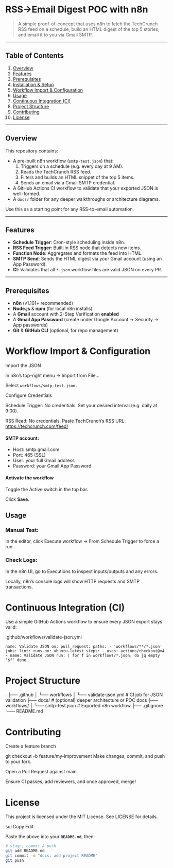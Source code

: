 # RSS→Email Digest POC with n8n

> A simple proof-of-concept that uses n8n to fetch the TechCrunch RSS feed on a schedule, build an HTML digest of the top 5 stories, and email it to you via Gmail SMTP.

---

## Table of Contents

1. [Overview](#overview)  
2. [Features](#features)  
3. [Prerequisites](#prerequisites)  
4. [Installation & Setup](#installation--setup)  
5. [Workflow Import & Configuration](#workflow-import--configuration)  
6. [Usage](#usage)  
7. [Continuous Integration (CI)](#continuous-integration-ci)  
8. [Project Structure](#project-structure)  
9. [Contributing](#contributing)  
10. [License](#license)  

---

## Overview

This repository contains:

- A pre-built n8n workflow (`smtp-test.json`) that:
  1. Triggers on a schedule (e.g. every day at 9 AM).  
  2. Reads the TechCrunch RSS feed.  
  3. Filters and builds an HTML snippet of the top 5 items.  
  4. Sends an email via a Gmail SMTP credential.  
- A GitHub Actions CI workflow to validate that your exported JSON is well-formed.
- A `docs/` folder for any deeper walkthroughs or architecture diagrams.

Use this as a starting point for any RSS-to-email automation.

---

## Features

- **Schedule Trigger**: Cron-style scheduling inside n8n.  
- **RSS Feed Trigger**: Built-in RSS node that detects new items.  
- **Function Node**: Aggregates and formats the feed into HTML.  
- **SMTP Send**: Sends the HTML digest via your Gmail account (using an App Password).  
- **CI**: Validates that all `*.json` workflow files are valid JSON on every PR.

---

## Prerequisites

- **n8n** (v1.101+ recommended)  
- **Node.js** & **npm** (for local n8n installs)  
- A **Gmail** account with 2-Step Verification **enabled**  
- A **Gmail App Password** (create under Google Account → Security → App passwords)  
- **Git** & **GitHub CLI** (optional, for repo management)


# Workflow Import & Configuration

Import the JSON

In n8n’s top-right menu → Import from File…

Select `workflows/smtp-test.json.`

Configure Credentials

Schedule Trigger: No credentials. Set your desired interval (e.g. daily at 9:00).

RSS Read: No credentials. Paste TechCrunch’s RSS URL: https://techcrunch.com/feed/

#### SMTP account:

* Host: smtp.gmail.com
* Port: 465 (SSL)
* User: your full Gmail address
* Password: your Gmail App Password

#### Activate the workflow

Toggle the Active switch in the top bar.

Click **Save.**

## Usage

### Manual Test:

In the editor, click Execute workflow → From Schedule Trigger to force a run.

### Check Logs:

In the n8n UI, go to Executions to inspect inputs/outputs and any errors.

Locally, n8n’s console logs will show HTTP requests and SMTP transactions.

# Continuous Integration (CI)

Use a simple GitHub Actions workflow to ensure every JSON export stays valid:

.github/workflows/validate-json.yml

`name: Validate JSON
on:
  pull_request:
    paths:
      - 'workflows/**/*.json'
jobs:
  lint:
    runs-on: ubuntu-latest
    steps:
      - uses: actions/checkout@v4
      - name: Validate JSON
        run: |
          for f in workflows/*.json; do
            jq empty "$f"
          done`

# Project Structure

.
├── .github
│   └── workflows
│       └── validate-json.yml   # CI job for JSON validation
├── docs/                       # (optional) deeper architecture or POC docs
├── workflows/
│   └── smtp-test.json          # Exported n8n workflow
├── .gitignore
└── README.md

# Contributing

Create a feature branch

git checkout -b feature/my-improvement
Make changes, commit, and push to your fork.

Open a Pull Request against main.

Ensure CI passes, add reviewers, and once approved, merge!

# License

This project is licensed under the MIT License. See LICENSE for details.

sql
Copy
Edit

Paste the above into your **`README.md`**, then:

```bash
# stage, commit & push
git add README.md
git commit -m "docs: add project README"
git push